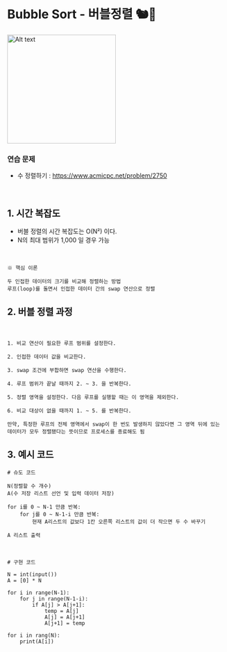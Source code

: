 # Bubble Sort - 버블정렬 🐿️💚

<img src="https://www.learnsimpli.com/wp-content/uploads/2021/05/How-bubble-sort.gif" alt="Alt text" height=250>

### 연습 문제

- 수 정렬하기 : https://www.acmicpc.net/problem/2750

<br>

## 1. 시간 복잡도

- 버블 정렬의 시간 복잡도는 O(N²) 이다.
- N의 최대 범위가 1,000 일 경우 가능

</br>

`※ 핵심 이론`

    두 인접한 데이터의 크기를 비교해 정렬하는 방법
    루프(loop)를 돌면서 인접한 데이터 간의 swap 연산으로 정렬

## 2. 버블 정렬 과정

</br>

    1. 비교 연산이 필요한 루프 범위를 설정한다.

    2. 인접한 데이터 값을 비교한다.

    3. swap 조건에 부합하면 swap 연산을 수행한다.

    4. 루프 범위가 끝날 때까지 2. ~ 3. 을 반복한다.

    5. 정렬 영역을 설정한다. 다음 루프를 실행할 때는 이 영역을 제외한다.

    6. 비교 대상이 없을 때까지 1. ~ 5. 를 반복한다.

`만약, 특정한 루프의 전체 영역에서 swap이 한 번도 발생하지 않았다면 그 영역 뒤에 있는 데이터가 모두 정렬됐다는 뜻이므로 프로세스를 종료해도 됨`

## 3. 예시 코드

    # 슈도 코드

    N(정렬할 수 개수)
    A(수 저장 리스트 선언 및 입력 데이터 저장)

    for i를 0 ~ N-1 만큼 반복:
        for j를 0 ~ N-1-i 만큼 반복:
            현재 A리스트의 값보다 1칸 오른쪽 리스트의 값이 더 작으면 두 수 바꾸기

    A 리스트 출력

<br>

    # 구현 코드

    N = int(input())
    A = [0] * N

    for i in range(N-1):
        for j in range(N-1-i):
            if A[j] > A[j+1]:
                temp = A[j]
                A[j] = A[j+1]
                A[j+1] = temp

    for i in rang(N):
        print(A[i])
